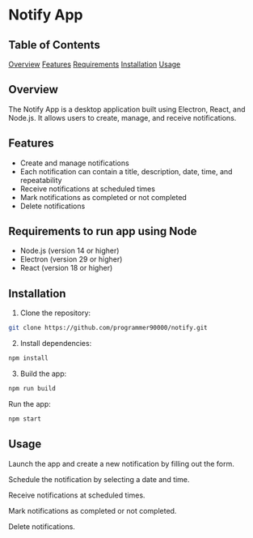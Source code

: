 # Notify App

## Table of Contents
[Overview](#overview)
[Features](#features)
[Requirements](#requirements-to-run-app-using-node)
[Installation](#installation)
[Usage](#usage)

## Overview
The Notify App is a desktop application built using Electron, React, and Node.js. It allows users to create, manage, and receive notifications.

## Features
- Create and manage notifications
- Each notification can contain a title, description, date, time, and repeatability
- Receive notifications at scheduled times
- Mark notifications as completed or not completed
- Delete notifications

## Requirements to run app using Node
- Node.js (version 14 or higher)
- Electron (version 29 or higher)
- React (version 18 or higher)

## Installation
1. Clone the repository:
```bash
git clone https://github.com/programmer90000/notify.git
```
2. Install dependencies:
```bash
npm install
```
3. Build the app:
```bash
npm run build
```
Run the app:
```bash
npm start
```

## Usage

Launch the app and create a new notification by filling out the form.

Schedule the notification by selecting a date and time.

Receive notifications at scheduled times.

Mark notifications as completed or not completed.

Delete notifications.
